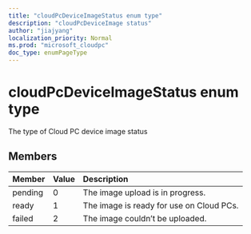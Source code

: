 ```yaml
---
title: "cloudPcDeviceImageStatus enum type"
description: "cloudPcDeviceImage status"
author: "jiajyang"
localization_priority: Normal
ms.prod: "microsoft_cloudpc"
doc_type: enumPageType
---
```


# cloudPcDeviceImageStatus enum type

The type of Cloud PC device image status

## Members

|Member|Value|Description|
|:---|:---|:---|
|pending|0|The image upload is in progress.|
|ready|1|The image is ready for use on Cloud PCs.|
|failed|2|The image couldn’t be uploaded. |
